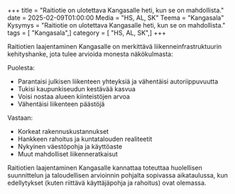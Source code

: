 +++
title = "Raitiotie on ulotettava Kangasalle heti, kun se on mahdollista."
date = 2025-02-09T01:00:00
Media = "HS, AL, SK"
Teema = "Kangasala"
Kysymys = "Raitiotie on ulotettava Kangasalle heti, kun se on mahdollista."
tags = [ "Kangasala",]
category = [ "HS, AL, SK",]
+++

Raitiotien laajentaminen Kangasalle on merkittävä liikenneinfrastruktuurin kehityshanke, jota tulee arvioida monesta näkökulmasta:

Puolesta:
- Parantaisi julkisen liikenteen yhteyksiä ja vähentäisi autoriippuvuutta
- Tukisi kaupunkiseudun kestävää kasvua
- Voisi nostaa alueen kiinteistöjen arvoa
- Vähentäisi liikenteen päästöjä

Vastaan:
- Korkeat rakennuskustannukset
- Hankkeen rahoitus ja kuntatalouden realiteetit
- Nykyinen väestöpohja ja käyttöaste
- Muut mahdolliset liikenneratkaisut

Raitiotien laajentaminen Kangasalle kannattaa toteuttaa huolellisen suunnittelun ja taloudellisen arvioinnin pohjalta sopivassa aikataulussa, kun edellytykset (kuten riittävä käyttäjäpohja ja rahoitus) ovat olemassa.